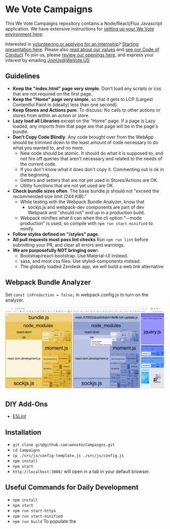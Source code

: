 # We Vote Campaigns

This We Vote Campaigns repository contains a Node/React/Flux Javascript application. We have extensive instructions for [setting up your We Vote environment here](https://github.com/wevote/WebApp): 

Interested in [volunteering or applying for an internship](https://www.idealist.org/en/nonprofit/f917ce3db61a46cb8ad2b0d4e335f0af-we-vote-oakland#opportunities)? [Starting presentation here](https://prezi.com/5v4drd74pt6n/we-vote-introduction-strategic-landscape/). 
Please also [read about our values](https://docs.google.com/document/d/12qBXevI3mVKUsGmXL8mrDMPnWJ1SYw9zX9LGW5cozgg/edit) and 
[see our Code of Conduct](CODE_OF_CONDUCT.md)
To join us, please [review our openings here](https://www.idealist.org/en/nonprofit/f917ce3db61a46cb8ad2b0d4e335f0af-we-vote-oakland#opportunities), and express your interest by emailing JoinUs@WeVote.US


## Guidelines

- **Keep the "index.html" page very simple**. Don't load any scripts or css that are not required on the first page.
- **Keep the "Home" page very simple**, so that it gets to LCP (Largest Contentful Paint in (ideally) less than one second). 
- **Keep Stores and Actions pure**.  To discuss: No calls to other actions or stores from within an action or store.
- **Lazy load all Libraries** except on the "Home" page.  If a page is Lazy loaded, any imports from that page are that page will be in the page's bundle. 
- **Don't Copy Code Blindly**.  Any code brought over from the WebApp should be trimmed down to the least amount of code necessary to 
do what you wanted to, and no more. 
  - New code should be atomic. It should do what it is supposed to, and not fire off queries that aren't necessary and related to the needs of the current code.
  - If you don't know what it does don't copy it.  Commenting out is ok in the beginning.
  - Getters and setters that are not yet used in Stores/Actions are OK.
  - Utility functions that are not yet used are OK.
- **Check bundle sizes often**.  The base bundle.js should not "exceed the recommended size limit (244 KiB)."
  - While testing with the Webpack Bundle Analyzer, know that
    - sockjs.js and webpack-dev components are part of dev Webpack and "should not" end up in a production build.
  - Webpack minifies what it can when the cli option  "--mode production" is used, so compile with `npm run start-minified` to minify. 
- **Follow styles defined on "/styles" page**.
- **All pull requests must pass lint checks**  Run `npm run lint` before submitting your PR, and clear all errors and warnings.
- **We are purposefully NOT bringing over:**
  - Bootstrap/react-bootstrap.  Use Material-UI instead.
  - sass, and most css files.  Use styled-components instead.
  - The globally loaded Zendesk app, we will build a web link alternative

## Webpack Bundle Analyzer
Set `const isProduction = false;` in webpack.config.js to turn on the analyzer.

![ScreenShot](./docs/images/WebpackBundleAnalyzer.png)

## DIY Add-Ons

- [ESLint](https://www.robinwieruch.de/react-eslint-webpack-babel/)

## Installation

- `git clone git@github.com:wevote/Campaigns.git`
- `cd Campaigns`
- `cp ./src/js/config-template.js ./src/js/config.js`
- `npm install`
- `npm start`
- `http://localhost:3000/` will open in a tab in your default browser.


## Useful Commands for Daily Development

- `npm install`
- `npm start`
- `npm run start-https`
- `npm run start-minified`
- `npm run build`                 To populate the 



